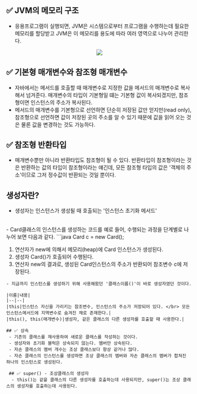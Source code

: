 ## ✅ JVM의 메모리 구조

- 응용프로그램이 실행되면, JVM은 시스템으로부터 프로그램을 수행하는데 필요한 메모리를 할당받고 JVM은 이 메모리를 용도에 따라 여러 영역으로 나누어 관리한다.

<p align="center"><img src="https://images.velog.io/images/injoon2019/post/18ff8c13-0058-4dbc-aae8-bec2ceef8b7c/JVM%EC%9D%98%20%EB%A9%94%EB%AA%A8%EB%A6%AC%20%EA%B5%AC%EC%A1%B0.PNG"></p>

## ✅ 기본형 매개변수와 참조형 매개변수
- 자바에서는 메서드를 호출할 때 매개변수로 지정한 값을 메서드의 매개변수로 복사해서 넘겨준다. 매개변수의 타입이 기본형일 떄는 기본형 값이 복사되겠지만, 참조형이면 인스턴스의 주소가 복사된다.
- 메서드의 매개변수를 기본형으로 선언하면 단순히 저장된 값만 얻지만(read only), 참조형으로 선언하면 값이 저장된 곳의 주소를 알 수 있기 때문에 값을 읽어 오는 것은 물론 값을 변경하는 것도 가능하다.

## ✅ 참조형 반환타입
- 매개변수뿐만 아니라 반환타입도 참조형이 될 수 있다. 반환타입이 참조형이라는 것은 반환하는 값의 타입이 참조형이라는 얘긴데, 모든 참조형 타입의 값은 '객체의 주소'이므로 그저 정수값이 반환되는 것일 뿐이다.

## 생성자란?
- 생성자는 인스턴스가 생성될 때 호출되는 '인스턴스 초기화 메서드'
</br>
- Card클래스의 인스턴스를 생성하는 코드를 예로 들어, 수행되는 과정을 단계별로 나누어 보면 다음과 같다.
```java
Card c = new Card();

1. 연산자가 new에 의해서 메모리(heap)에 Card 인스턴스가 생성된다.
2. 생성자 Card()가 호출되어 수행된다.
3. 연산자 new의 결과로, 생성된 Card인스턴스의 주소가 반환되어 참조변수 c에 저장된다.
```
- 지금까지 인스턴스를 생성하기 위해 사용해왔던 '클래스이름()'이 바로 생성자였던 것이다.

|이름|내용|
|--|--|
|this|인스턴스 자신을 가리키는 참조변수, 인스턴스의 주소가 저장되어 있다. </br> 모든 인스턴스메서드에 지역변수로 숨겨진 채로 존재한다.|
|this(), this(매개변수)|생성자, 같은 클래스의 다른 생성자를 호출할 때 사용한다.|

## ✅ 상속
 - 기존의 클래스를 재사용하여 새로운 클래스를 작성하는 것이다.
 - 생성자와 초기화 블럭은 상속되지 않는다. 멤버만 상속된다.
 - 자손 클래스의 멤버 개수는 조상 클래스보다 항상 같거나 많다.
 - 자손 클래스의 인스턴스를 생성하면 조상 클래스의 멤버와 자손 클래스의 멤버가 합쳐진 하나의 인스턴스로 생성된다.

 ## ✅ super() - 조상클래스의 생성자
  - this()는 같읕 클래스의 다른 생성자를 호출하는데 사용되지만, super()는 조상 클래스의 생성자를 호출하는데 사용된다.

  